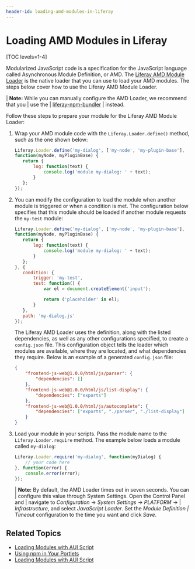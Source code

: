 ```yaml
---
header-id: loading-amd-modules-in-liferay
---
```


# Loading AMD Modules in Liferay

[TOC levels=1-4]

Modularized JavaScript code is a specification for the JavaScript language 
called Asynchronous Module Definition, or AMD. The 
[Liferay AMD Module Loader](https://github.com/liferay/liferay-amd-loader#amd-module-loader) 
is the native loader that you can use to load your AMD modules. The steps below 
cover how to use the Liferay AMD Module Loader. 

| **Note:** While you can manually configure the AMD Loader, we recommend that you
| use the
| [liferay-npm-bundler](/docs/7-2/frameworks/-/knowledge_base/f/using-npm-in-your-portlets)
| instead.

Follow these steps to prepare your module for the Liferay AMD Module Loader:

1.  Wrap your AMD module code with the `Liferay.Loader.define()` method, such as 
    the one shown below:

    ```javascript
    Liferay.Loader.define('my-dialog', ['my-node', 'my-plugin-base'], 
    function(myNode, myPluginBase) {
       return {
           log: function(text) {
               console.log('module my-dialog: ' + text);
           }
       };
    });
    ```

2.  You can modify the configuration to load the module when another module is 
    triggered or when a condition is met. The configuration below specifies that 
    this module should be loaded if another module requests the `my-test` module:

    ```javascript
    Liferay.Loader.define('my-dialog', ['my-node', 'my-plugin-base'], 
    function(myNode, myPluginBase) {
       return {
           log: function(text) {
               console.log('module my-dialog: ' + text);
           }
       };
    }, {
       condition: {
           trigger: 'my-test',
           test: function() {
               var el = document.createElement('input');

               return ('placeholder' in el);
           }
       },
       path: 'my-dialog.js'
    });
    ```

    The Liferay AMD Loader uses the definition, along with the listed 
    dependencies, as well as any other configurations specified, to create a 
    `config.json` file. This configuration object tells the loader which modules 
    are available, where they are located, and what dependencies they require. 
    Below is an example of a generated `config.json` file:

    ```json
    {
        "frontend-js-web@1.0.0/html/js/parser": {
            "dependencies": []
        },
        "frontend-js-web@1.0.0/html/js/list-display": {
            "dependencies": ["exports"]
        },
        "frontend-js-web@1.0.0/html/js/autocomplete": {
            "dependencies": ["exports", "./parser", "./list-display"]
        }
    }
    ```

3.  Load your module in your scripts. Pass the module name to the 
    `Liferay.Loader.require` method. The example below loads a module called 
    `my-dialog`:

    ```javascript
    Liferay.Loader.require('my-dialog', function(myDialog) {
        // your code here
    }, function(error) {
        console.error(error);
    });
    ```

    | **Note:** By default, the AMD Loader times out in seven seconds. You can 
    | configure this value through System Settings. Open the Control Panel and 
    | navigate to *Configuration* &rarr; *System Settings* &rarr; *PLATFORM* &rarr; 
    | *Infrastructure*, and select *JavaScript Loader*. Set the *Module Definition 
    | Timeout* configuration to the time you want and click *Save*.

## Related Topics

- [Loading Modules with AUI Script](/docs/7-2/frameworks/-/knowledge_base/f/loading-modules-with-aui-script)
- [Using npm in Your Portlets](/docs/7-2/frameworks/-/knowledge_base/f/using-npm-in-your-portlets)
- [Loading Modules with AUI Script](/docs/7-2/frameworks/-/knowledge_base/f/loading-modules-with-aui-script)
